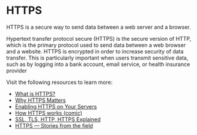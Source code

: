 # HTTPS

HTTPS is a secure way to send data between a web server and a browser.

Hypertext transfer protocol secure (HTTPS) is the secure version of HTTP, which is the primary protocol used to send data between a web browser and a website. HTTPS is encrypted in order to increase security of data transfer. This is particularly important when users transmit sensitive data, such as by logging into a bank account, email service, or health insurance provider

Visit the following resources to learn more:

- [What is HTTPS?](https://www.cloudflare.com/en-gb/learning/ssl/what-is-https/)
- [Why HTTPS Matters](https://developers.google.com/web/fundamentals/security/encrypt-in-transit/why-https)
- [Enabling HTTPS on Your Servers](https://web.dev/enable-https/)
- [How HTTPS works (comic)](https://howhttps.works/)
- [SSL, TLS, HTTP, HTTPS Explained](https://www.youtube.com/watch?v=hExRDVZHhig)
- [HTTPS — Stories from the field](https://www.youtube.com/watch?v=GoXgl9r0Kjk)
